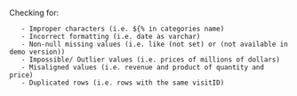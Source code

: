 Checking for:
     
       - Improper characters (i.e. ${% in categories name)
       - Incorrect formatting (i.e. date as varchar)
       - Non-null missing values (i.e. like (not set) or (not available in demo version))
       - Impossible/ Outlier values (i.e. prices of millions of dollars)
       - Misaligned values (i.e. revenue and product of quantity and price)
       - Duplicated rows (i.e. rows with the same visitID)
